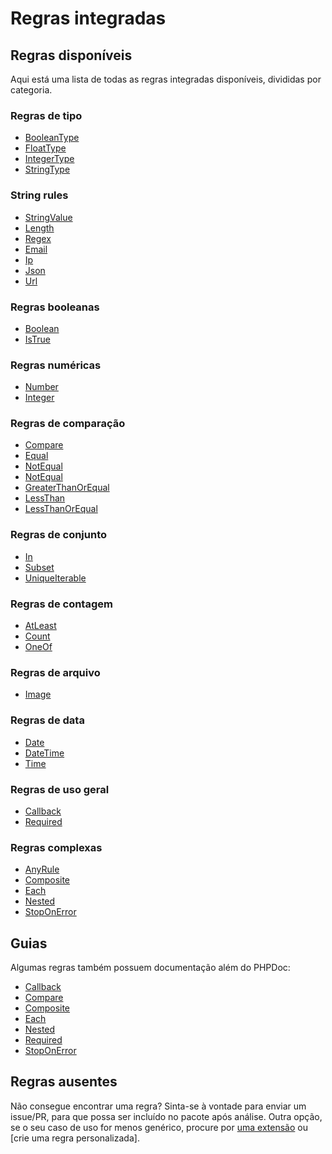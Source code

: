 # Regras integradas

## Regras disponíveis

Aqui está uma lista de todas as regras integradas disponíveis, divididas por categoria.

### Regras de tipo

- [BooleanType](../../../src/Rule/Type/BooleanType.php)
- [FloatType](../../../src/Rule/Type/FloatType.php)
- [IntegerType](../../../src/Rule/Type/IntegerType.php)
- [StringType](../../../src/Rule/Type/StringType.php)

### String rules

- [StringValue](../../../src/Rule/StringValue.php)
- [Length](../../../src/Rule/Length.php)
- [Regex](../../../src/Rule/Regex.php)
- [Email](../../../src/Rule/Email.php)
- [Ip](../../../src/Rule/Ip.php)
- [Json](../../../src/Rule/Json.php)
- [Url](../../../src/Rule/Url.php)

### Regras booleanas

- [Boolean](../../../src/Rule/BooleanValue.php)
- [IsTrue](../../../src/Rule/TrueValue.php)

### Regras numéricas

- [Number](../../../src/Rule/Number.php)
- [Integer](../../../src/Rule/Integer.php)

### Regras de comparação

- [Compare](../../../src/Rule/Compare.php)
- [Equal](../../../src/Rule/Equal.php)
- [NotEqual](../../../src/Rule/NotEqual.php)
- [NotEqual](../../../src/Rule/GreaterThan.php)
- [GreaterThanOrEqual](../../../src/Rule/GreaterThanOrEqual.php)
- [LessThan](../../../src/Rule/LessThan.php)
- [LessThanOrEqual](../../../src/Rule/LessThanOrEqual.php)

### Regras de conjunto

- [In](../../../src/Rule/In.php)
- [Subset](../../../src/Rule/Subset.php)
- [UniqueIterable](../../../src/Rule/UniqueIterable.php)

### Regras de contagem

- [AtLeast](../../../src/Rule/AtLeast.php)
- [Count](../../../src/Rule/Count.php)
- [OneOf](../../../src/Rule/OneOf.php)

### Regras de arquivo

- [Image](../../../src/Rule/Image/Image.php)

### Regras de data

- [Date](../../../src/Rule/Date/Date.php)
- [DateTime](../../../src/Rule/Date/DateTime.php)
- [Time](../../../src/Rule/Date/Time.php)

### Regras de uso geral

- [Callback](../../../src/Rule/Callback.php)
- [Required](../../../src/Rule/Required.php)

### Regras complexas

- [AnyRule](../../../src/Rule/AnyRule.php)
- [Composite](../../../src/Rule/Composite.php)
- [Each](../../../src/Rule/Each.php)
- [Nested](../../../src/Rule/Nested.php)
- [StopOnError](../../../src/Rule/StopOnError.php)

## Guias

Algumas regras também possuem documentação além do PHPDoc:

- [Callback](built-in-rules-callback.md)
- [Compare](built-in-rules-compare.md)
- [Composite](built-in-rules-composite.md)
- [Each](built-in-rules-each.md)
- [Nested](built-in-rules-nested.md)
- [Required](built-in-rules-required.md)
- [StopOnError](built-in-rules-stop-on-error.md)

## Regras ausentes

Não consegue encontrar uma regra? Sinta-se à vontade para enviar um issue/PR, para que possa ser incluído no pacote após análise. Outra opção,
se o seu caso de uso for menos genérico, procure por [uma extensão] ou [crie uma regra personalizada].

[uma extensão]: extensions.md
[crie uma regra personalizadaa]: creating-custom-rules.md
